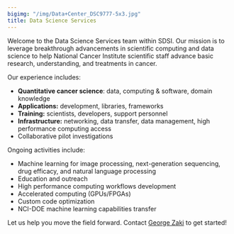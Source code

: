 ```yaml
---
bigimg: "/img/Data+Center_DSC9777-5x3.jpg"
title: Data Science Services
---
```


Welcome to the Data Science Services team within SDSI. Our mission is to leverage breakthrough advancements in scientific computing and data science to help National Cancer Institute scientific staff advance basic research, understanding, and treatments in cancer.

Our experience includes:

* **Quantitative cancer science**: data, computing & software, domain knowledge
* **Applications:** development, libraries, frameworks
* **Training:** scientists, developers, support personnel
* **Infrastructure:** networking, data transfer, data management, high performance computing access
* Collaborative pilot investigations

Ongoing activities include:

* Machine learning for image processing, next-generation sequencing, drug efficacy, and natural language processing
* Education and outreach
* High performance computing workflows development
* Accelerated computing (GPUs/FPGAs)
* Custom code optimization
* NCI-DOE machine learning capabilities transfer

Let us help you move the field forward. Contact [George Zaki](mailto:george.zaki@nih.gov) to get started!